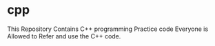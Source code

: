 # cpp
This Repository Contains C++ programming Practice code
Everyone is Allowed to Refer and use the C++ code.
